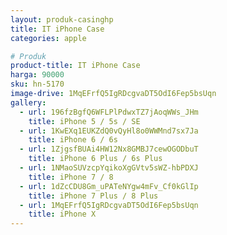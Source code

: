 ```yaml
---
layout: produk-casinghp
title: IT iPhone Case
categories: apple

# Produk
product-title: IT iPhone Case
harga: 90000
sku: hn-5170
image-drive: 1MqEFrfQ5IgRDcgvaDT5OdI6Fep5bsUqn
gallery:
  - url: 196fzBgfQ6WFLPlPdwxTZ7jAoqWWs_JHm
    title: iPhone 5 / 5s / SE
  - url: 1KwEXq1EUKZdQ0vQyHl8o0WWMnd7sx7Ja
    title: iPhone 6 / 6s
  - url: 1ZjgsfBUAi4HW12Nx8GMBJ7cewOGODbuT
    title: iPhone 6 Plus / 6s Plus
  - url: 1NMaoSUVzcpYqikoXgGVtv5sWZ-hbPDXJ
    title: iPhone 7 / 8
  - url: 1dZcCDU8Gm_uPATeNYgw4mFv_Cf0kGlIp
    title: iPhone 7 Plus / 8 Plus
  - url: 1MqEFrfQ5IgRDcgvaDT5OdI6Fep5bsUqn
    title: iPhone X
---
```

